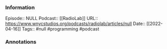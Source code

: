 ### Information

Episode:: NULL
Podcast:: [[RadioLab]]
URL:: https://www.wnycstudios.org/podcasts/radiolab/articles/null
Date:: [[2022-04-16]]
Tags:: #null #programming
#podcast


### Annotations

